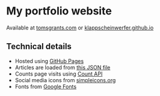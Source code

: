 # My portfolio website
Available at [tomsgrants.com](https://tomsgrants.com/) or [klappscheinwerfer.github.io](https://klappscheinwerfer.github.io/)

## Technical details
* Hosted using [GitHub Pages](https://pages.github.com/)
* Articles are loaded from [this JSON file](https://github.com/klappscheinwerfer/klappscheinwerfer.github.io/blob/main/projects.json)
* Counts page visits using [Count API](https://countapi.xyz/)
* Social media icons from [simpleicons.org](https://simpleicons.org/)
* Fonts from [Google Fonts](https://fonts.google.com/)